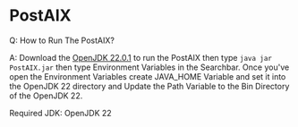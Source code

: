 # PostAIX

Q: How to Run The PostAIX?

A: Download the <a href="https://download.java.net/java/GA/jdk22.0.1/c7ec1332f7bb44aeba2eb341ae18aca4/8/GPL/openjdk-22.0.1_windows-x64_bin.zip">OpenJDK 22.0.1</a> to run the PostAIX then type ```java jar PostAIX.jar``` then type Environment Variables in the Searchbar. Once you've open the Environment Variables create JAVA_HOME Variable and set it into the OpenJDK 22 directory and Update the Path Variable to the Bin Directory of the OpenJDK 22. 

Required JDK: OpenJDK 22
